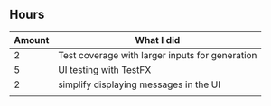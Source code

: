 ## Hours

|Amount|What I did|
|-|-|
|2|Test coverage with larger inputs for generation|
|5|UI testing with TestFX|
|2|simplify displaying messages in the UI|
|||
